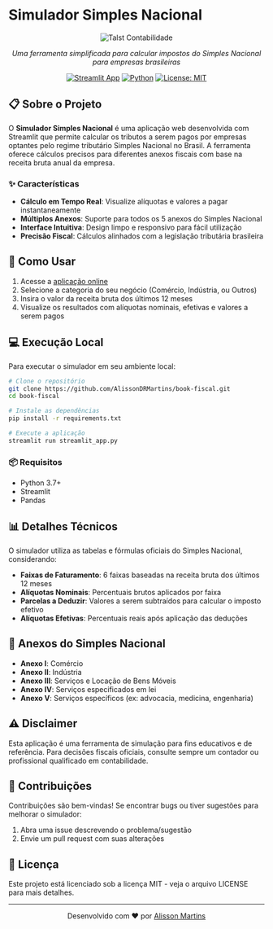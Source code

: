 # Simulador Simples Nacional

<div align="center">
  
![Talst Contabilidade](https://d28hb748xidqca.cloudfront.net/520x520x0/oKlYNu9RZcEKWYBOycuosUHviK29g56fmw64BqvK3RH01TXP7V0zu0ObGMuOGock/talst-escritorio-de-contabilidade-em-jundiai-1.png)

*Uma ferramenta simplificada para calcular impostos do Simples Nacional para empresas brasileiras*

[![Streamlit App](https://static.streamlit.io/badges/streamlit_badge_black_white.svg)](https://talstbook.streamlit.app/) 
[![Python](https://img.shields.io/badge/Python-3.7+-blue.svg)](https://www.python.org/downloads/)
[![License: MIT](https://img.shields.io/badge/License-MIT-yellow.svg)](https://opensource.org/licenses/MIT)

</div>

## 📋 Sobre o Projeto

O **Simulador Simples Nacional** é uma aplicação web desenvolvida com Streamlit que permite calcular os tributos a serem pagos por empresas optantes pelo regime tributário Simples Nacional no Brasil. A ferramenta oferece cálculos precisos para diferentes anexos fiscais com base na receita bruta anual da empresa.

### ✨ Características

- **Cálculo em Tempo Real**: Visualize alíquotas e valores a pagar instantaneamente
- **Múltiplos Anexos**: Suporte para todos os 5 anexos do Simples Nacional
- **Interface Intuitiva**: Design limpo e responsivo para fácil utilização
- **Precisão Fiscal**: Cálculos alinhados com a legislação tributária brasileira

## 🚀 Como Usar

1. Acesse a [aplicação online](https://talstbook.streamlit.app/)
2. Selecione a categoria do seu negócio (Comércio, Indústria, ou Outros)
3. Insira o valor da receita bruta dos últimos 12 meses
4. Visualize os resultados com alíquotas nominais, efetivas e valores a serem pagos

## 💻 Execução Local

Para executar o simulador em seu ambiente local:

```bash
# Clone o repositório
git clone https://github.com/AlissonDRMartins/book-fiscal.git
cd book-fiscal

# Instale as dependências
pip install -r requirements.txt

# Execute a aplicação
streamlit run streamlit_app.py
```

### 📦 Requisitos

- Python 3.7+
- Streamlit
- Pandas

## 📊 Detalhes Técnicos

O simulador utiliza as tabelas e fórmulas oficiais do Simples Nacional, considerando:

- **Faixas de Faturamento**: 6 faixas baseadas na receita bruta dos últimos 12 meses
- **Alíquotas Nominais**: Percentuais brutos aplicados por faixa
- **Parcelas a Deduzir**: Valores a serem subtraídos para calcular o imposto efetivo
- **Alíquotas Efetivas**: Percentuais reais após aplicação das deduções

## 📘 Anexos do Simples Nacional

- **Anexo I**: Comércio
- **Anexo II**: Indústria 
- **Anexo III**: Serviços e Locação de Bens Móveis
- **Anexo IV**: Serviços especificados em lei
- **Anexo V**: Serviços específicos (ex: advocacia, medicina, engenharia)

## ⚠️ Disclaimer

Esta aplicação é uma ferramenta de simulação para fins educativos e de referência. Para decisões fiscais oficiais, consulte sempre um contador ou profissional qualificado em contabilidade.

## 🤝 Contribuições

Contribuições são bem-vindas! Se encontrar bugs ou tiver sugestões para melhorar o simulador:

1. Abra uma issue descrevendo o problema/sugestão
2. Envie um pull request com suas alterações

## 📜 Licença

Este projeto está licenciado sob a licença MIT - veja o arquivo LICENSE para mais detalhes.

---

<div align="center">
  
Desenvolvido com ❤️ por [Alisson Martins](https://github.com/AlissonDRMartins)
  
</div>